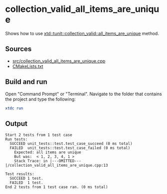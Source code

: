 # collection_valid_all_items_are_unique

Shows how to use [xtd::tunit::collection_valid::all_items_are_unique](https://gammasoft71.github.io/xtd/reference_guides/latest/classxtd_1_1tunit_1_1collection__valid.html#a4ab5dbda7248000d856488f784ecba1f) method.

## Sources

* [src/collection_valid_all_items_are_unique.cpp](src/collection_valid_all_items_are_unique.cpp)
* [CMakeLists.txt](CMakeLists.txt)

## Build and run

Open "Command Prompt" or "Terminal". Navigate to the folder that contains the project and type the following:

```cmake
xtdc run
```

## Output

```
Start 2 tests from 1 test case
Run tests:
  SUCCEED unit_tests::test.test_case_succeed (0 ms total)
  FAILED  unit_tests::test.test_case_failed (0 ms total)
    Expected: all items are unique
    But was:  < 1, 2, 3, 4, 1 >
    Stack Trace: in |---OMITTED---|/collection_valid_all_items_are_unique.cpp:13

Test results:
  SUCCEED 1 test.
  FAILED  1 test.
End 2 tests from 1 test case ran. (0 ms total)
```
